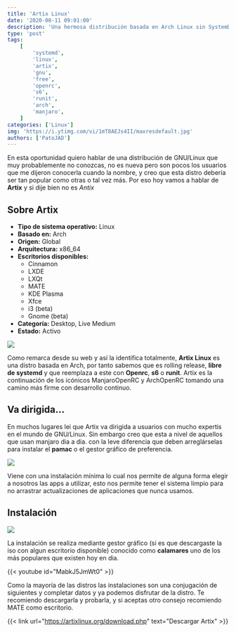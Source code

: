 ```yaml
---
title: 'Artix Linux'
date: '2020-08-11 09:01:00'
description: 'Una hermosa distribución basada en Arch Linux sin SystemD y Altamente ligera'
type: 'post'
tags:
    [
        'systemd',
        'linux',
        'artix',
        'gnu',
        'free',
        'openrc',
        's6',
        'runit',
        'arch',
        'manjaro',
    ]
categories: ['Linux']
img: 'https://i.ytimg.com/vi/1mT8AEJs4II/maxresdefault.jpg'
authors: ['PatoJAD']
---
```


En esta oportunidad quiero hablar de una distribución de GNU/Linux que muy probablemente no conozcas, no es nueva pero son pocos los usuarios que me dijeron conocerla cuando la nombre, y creo que esta distro debería ser tan popular como otras o tal vez más. Por eso hoy vamos a hablar de **Artix** y si dije bien no es _Antix_

## Sobre Artix

-   **Tipo de sistema operativo:** Linux
-   **Basado en:** Arch
-   **Origen:** Global
-   **Arquitectura:** x86_64
-   **Escritorios disponibles:**
    -   Cinnamon
    -   LXDE
    -   LXQt
    -   MATE
    -   KDE Plasma
    -   Xfce
    -   i3 (beta)
    -   Gnome (beta)
-   **Categoría:** Desktop, Live Medium
-   **Estado:** Activo

![](https://i.ytimg.com/vi/lz8hsZjjNZY/maxresdefault.jpg)

Como remarca desde su web y así la identifica totalmente, **Artix Linux** es una distro basada en Arch, por tanto sabemos que es rolling release, **libre de systemd** y que reemplaza a este con **Openrc**, **s6** o **runit**. Artix es la continuación de los icónicos ManjaroOpenRC y ArchOpenRC tomando una camino más firme con desarrollo continuo.

## Va dirigida…

En muchos lugares lei que Artix va dirigida a usuarios con mucho expertis en el mundo de GNU/Linux. Sin embargo creo que esta a nivel de aquellos que usan manjaro dia a dia. con la leve diferencia que deben arreglárselas para instalar el **pamac** o el gestor gráfico de preferencia.

![](https://upload.wikimedia.org/wikipedia/commons/a/ab/Artix_Community_FF-Inkscape_2020-02.png)

Viene con una instalación mínima lo cual nos permite de alguna forma elegir a nosotros las apps a utilizar, esto nos permite tener el sistema limpio para no arrastrar actualizaciones de aplicaciones que nunca usamos.

## Instalación

![](https://i0.wp.com/entornosgnulinux.com/wp-content/uploads/2019/03/Calamarares.jpg)

La instalación se realiza mediante gestor gráfico (si es que descargaste la iso con algun escritorio disponible) conocido como **calamares** uno de los más populares que existen hoy en dia.

{{< youtube id="MabkJ5JmWt0" >}}

Como la mayoría de las distros las instalaciones son una conjugación de siguientes y completar datos y ya podemos disfrutar de la distro. Te recomiendo descargarla y probarla, y si aceptas otro consejo recomiendo MATE como escritorio.

{{< link url="https://artixlinux.org/download.php" text="Descargar Artix" >}}
